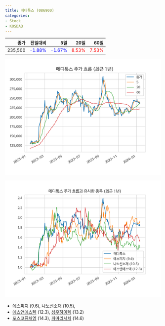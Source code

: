 ```yaml
---
title: 메디톡스 (086900)
categories:
- Stock
- KOSDAQ
---
```


|종가|전일대비|5일|20일|60일|
|---:|-------:|--:|---:|---:|
|235,500|<span style="color: blue">-1.88%</span>|<span style="color: blue">-1.67%</span>|<span style="color: red">8.53%</span>|<span style="color: red">7.53%</span>|


<!-- more -->

![086900](/assets/images/stock/086900.png)

![086900](/assets/images/stock/086900_sim.png)

- [에스피지](/058610/) (9.6), [나노신소재](/121600/) (10.5),
- [에스앤에스텍](/101490/) (12.3), [성우하이텍](/015750/) (13.2)
- [포스코퓨처엠](/003670/) (14.3), [파마리서치](/214450/) (14.6)